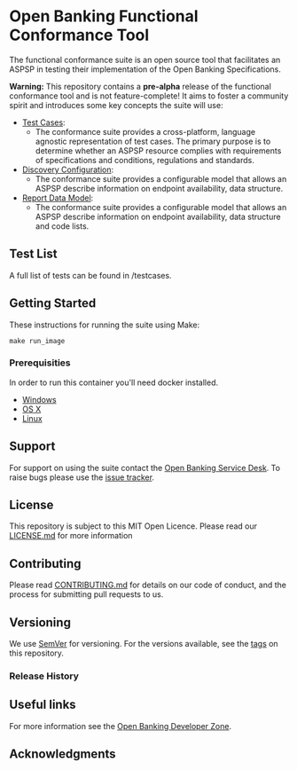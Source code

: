 # Open Banking Functional Conformance Tool

The functional conformance suite is an open source tool that facilitates an ASPSP in testing their implementation of the Open Banking Specifications.

**Warning:** This repository contains a **pre-alpha** release of the functional conformance tool and is not feature-complete! It aims to foster a community spirit and introduces some key concepts the suite will use:


* [Test Cases](docs/test-case-design.md):
    * The conformance suite provides a cross-platform, language agnostic representation of test cases. The primary purpose is to determine whether an ASPSP resource complies with requirements of specifications and conditions, regulations and standards.
* [Discovery Configuration](docs/discovery.md):
    * The conformance suite provides a configurable model that allows an ASPSP describe information on endpoint availability, data structure.
* [Report Data Model]():
    * The conformance suite provides a configurable model that allows an ASPSP describe information on endpoint availability, data structure and code lists.

## Test List

A full list of tests can be found in /testcases.

## Getting Started

These instructions for running the suite using Make:

    make run_image

### Prerequisities

In order to run this container you'll need docker installed.

* [Windows](https://docs.docker.com/windows/started)
* [OS X](https://docs.docker.com/mac/started/)
* [Linux](https://docs.docker.com/linux/started/)

## Support

For support on using the suite contact the [Open Banking Service Desk](). To raise bugs please use the [issue tracker]().

## License

This repository is subject to this MIT Open Licence. Please read our [LICENSE.md](LICENSE.md) for more information

## Contributing
Please read [CONTRIBUTING.md](CONTRIBUTING.md) for details on our code of conduct, and the process for submitting pull requests to us.

## Versioning
We use [SemVer](https://semver.org/) for versioning. For the versions available, see the [tags]() on this repository.

### Release History

## Useful links

For more information see the [Open Banking Developer Zone](https://openbanking.atlassian.net/wiki/spaces/DZ/overview).

## Acknowledgments